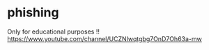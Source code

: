 # phishing
Only for educational purposes !!
https://www.youtube.com/channel/UCZNIwqtgbg7OnD7Oh63a-mw
